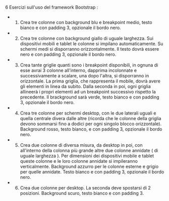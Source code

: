 6 Esercizi sull'uso del framework Bootstrap :
- 1) Crea tre colonne con background blu e breakpoint medio, testo bianco e con padding 3, opzionale il bordo nero.
- 2) Crea tre colonne con background giallo di uguale larghezza. Sui dispositivi mobili e tablet le colonne si impilano automaticamente. Su
schermi medi si disporranno orizzontalmente. Il testo dovrà essere nero e con padding 3, opzionale il bordo nero.
- 3) Crea tante griglie quanti sono i breakpoint disponibili, in ognuna di esse avrai 3 colonne all'interno, dapprima incolonnate
e successivamente a scalare, una dopo l'altra, si disporranno in orizzontale. La prima griglia, che rappresenta il mobile, dovrà avere gli elementi in linea
da subito. Dalla seconda in poi, ogni griglia allineerà i propri elementi ad un breakpoint successivo rispetto la precedente.
Il brackground sarà verde, testo bianco e con padding 3, opzionale il bordo nero.
- 4) Crea tre colonne per schermi desktop, con le due laterali uguali e quella centrale divera dalle altre (ricorda che le colonne della griglia devono sommarsi fino a dodici per ogni singolo blocco orizzontale).
Background rosso, testo bianco, e con padding 3, opzionale il bordo nero.
- 5) Crea due colonne di diversa misura, da desktop in poi, con all'interno della colonna più grande altre due colonne annidate
( di uguale larghezza ). Per dimensioni dei dispositivi mobile e tablet queste colonne e le loro colonne annidate
si impileranno verticalmente. Background azzurro per le colonne esterne e grigio per quelle annidate.
Testo bianco e con padding 3, opzionale il bordo nero.
- 6) Crea due colonne per desktop. La seconda deve spostarsi di 2 posizioni. Background scuro, testo bianco e con padding 3.
